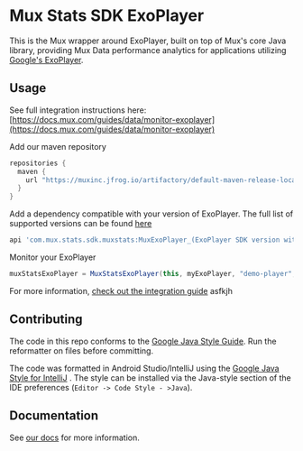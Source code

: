 # Mux Stats SDK ExoPlayer

This is the Mux wrapper around ExoPlayer, built on top of Mux's core Java library, providing Mux
Data performance analytics for applications utilizing
[Google's ExoPlayer](https://github.com/google/ExoPlayer).

## Usage

See full integration instructions
here: [https://docs.mux.com/guides/data/monitor-exoplayer](https://docs.mux.com/guides/data/monitor-exoplayer)

Add our maven repository

```groovy
repositories {
  maven {
    url "https://muxinc.jfrog.io/artifactory/default-maven-release-local"
  }
}
```

Add a dependency compatible with your version of ExoPlayer. The full list of supported versions can
be found [here](https://docs.mux.com/guides/data/monitor-exoplayer#1-install-the-mux-data-sdk)

```groovy
api 'com.mux.stats.sdk.muxstats:MuxExoPlayer_(ExoPlayer SDK version with underscores):(Mux SDK version)'
```

Monitor your ExoPlayer

```groovy
muxStatsExoPlayer = MuxStatsExoPlayer(this, myExoPlayer, "demo-player", myCustomerData)
```

For more
information, [check out the integration guide](https://docs.mux.com/guides/data/monitor-exoplayer)
asfkjh

## Contributing

The code in this repo conforms to
the [Google Java Style Guide](https://google.github.io/styleguide/javaguide.html). Run the
reformatter on files before committing.

The code was formatted in Android Studio/IntelliJ using
the [Google Java Style for IntelliJ](https://github.com/google/styleguide/blob/gh-pages/intellij-java-google-style.xml)
. The style can be installed via the Java-style section of the IDE
preferences (`Editor -> Code Style - >Java`).

## Documentation

See [our docs](https://docs.mux.com/docs/exoplayer-integration-guide) for more information.
